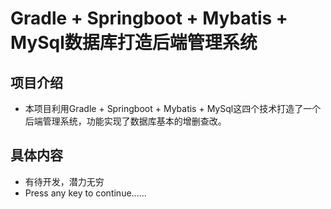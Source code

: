 # Gradle + Springboot + Mybatis + MySql数据库打造后端管理系统
## 项目介绍
* 本项目利用Gradle + Springboot + Mybatis + MySql这四个技术打造了一个后端管理系统，功能实现了数据库基本的增删查改。
## 具体内容
* 有待开发，潜力无穷
* Press any key to continue......